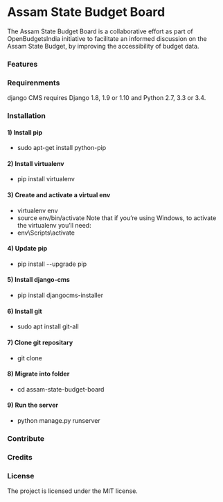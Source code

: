 # Assam State Budget Board

The Assam State Budget Board is a collaborative effort as part of OpenBudgetsIndia initiative to facilitate an informed discussion on the Assam State Budget, by improving the accessibility of budget data.  

### Features


### Requirenments
django CMS requires Django 1.8, 1.9 or 1.10 and Python 2.7, 3.3 or 3.4.
### Installation
#### 1) Install pip
* sudo apt-get install python-pip
#### 2) Install virtualenv
* pip install virtualenv
#### 3) Create and activate a virtual env
* virtualenv env
* source env/bin/activate 
Note that if you’re using Windows, to activate the virtualenv you’ll need:
* env\Scripts\activate
#### 4) Update pip
* pip install --upgrade pip
#### 5) Install django-cms
* pip install djangocms-installer
#### 6) Install git
* sudo apt install git-all
#### 7) Clone git repositary
* git clone
#### 8) Migrate into folder
* cd assam-state-budget-board
#### 9) Run the server
* python manage.py runserver


### Contribute


### Credits

### License

The project is licensed under the MIT license.
